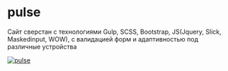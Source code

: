 # pulse

Сайт сверстан с технологиями Gulp, SCSS, Bootstrap, JS(Jquery, Slick, Maskedinput, WOW), с валидацией форм и адаптивностью под различные устройства

<a href="https://ibb.co/41jqkTj"><img src="https://i.ibb.co/KK9Pnq9/pulse.jpg" alt="pulse" border="0"></a>
